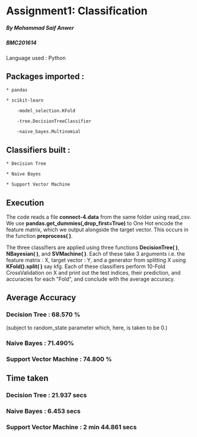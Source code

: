 # Assignment1: Classification
##### By Mohammad Saif Anwer
##### BMC201614

Language used : Python

## Packages imported :

	* pandas

	* scikit-learn

		-model_selection.KFold

		-tree.DecisionTreeClassifier

		-naive_bayes.Multinomial

## Classifiers built :

	* Decision Tree
	
	* Naive Bayes
	
	* Support Vector Machine

## Execution

The code reads a file __connect-4.data__ from the same folder using read_csv. We use __pandas.get_dummies(,drop_first=True)__ to One Hot encode the feature matrix, which we output alongside the target vector. This occurs in the function __preprocess( )__.

The three classifiers are applied using three functions __DecisionTree( )__, __NBayesian( )__, and __SVMachine( )__. Each of these take 3 arguments i.e. the feature matrix : X, target vector : Y, and a generator from splitting X using __KFold().split( )__ say kfg. Each of these classifiers perform 10-Fold CrossValidation on X and print out the test indices, their prediction, and accuracies for each "Fold", and conclude with the average accuracy.

## Average Accuracy

### Decision Tree :           68.570 % 
(subject to random_state parameter which, here, is taken to be 0.)
	
### Naive Bayes :             71.490%
	
### Support Vector Machine :  74.800 %


## Time taken

### Decision Tree :           21.937 secs
	
### Naive Bayes :             6.453 secs
	
### Support Vector Machine :  2 min 44.861 secs


